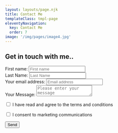 ```yaml
---
layout: layouts/page.njk
title: Contact Me
templateClass: tmpl-page
eleventyNavigation:
  key: Contact Me
  order: 7
image: '/img/pages/image4.jpg'
---
```


<div class="container">

<h2>Get in touch with me..</h2>

<form name="contact-form" method="POST" data-netlify="true" data-netlify-recaptcha="true" action="/">
  
  <!-- First name -->
  <div class="mt-4 mb-4">
    <label class="form-label" for="firstname" >First name:</label>
    <input type="text" class="form-control" id="firstname"  name="firstname" placeholder="First name" required>
  </div>
  
  <!-- Last Name -->
  <div class="mt-4 mb-4">
    <label class="form-label" for="surname" >Last Name:</label>
    <input type="text" class="form-control" id="surname"  name="surname" placeholder="Last Name" required>
  </div>

  <!-- Email address -->
  <div class="mb-4">
    <label class="form-label" for="email">Your email address:</label>
    <input type="email" class="form-control" id="email" name="email" placeholder="Email address" required>
  </div>
  
  <!-- Message -->
  <div class="mb-4">
    <label class="form-label" for="message">Your Message:</label>
    <textarea class="form-control" id="message" name="message" placeholder="Please enter your message" required></textarea>
  </div>

  <!-- T&Cs -->
<div class="form-check mb-4">
  <p>
    <input class="form-check-input" type="checkbox" value="" id="terms" name="terms" required>
    <label class="form-check-label" for="terms">
      I have read and agree to the terms and conditions
    </label>
  </p>

  <p>
    <input class="form-check-input" type="checkbox" value="" id="marketing" name="marketing">
    <label class="form-check-label" for="marketing">
      I consent to marketing communications
    </label>
  </p>

</div>

  <!-- Add recaptcha-->
  <div class="mb-4" data-netlify-recaptcha="true"></div>

  <!-- Submit -->
  <button class="btn btn-danger" type="submit">Send</button>

  
</form>

</div>